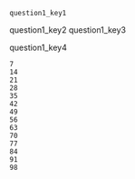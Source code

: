 ```ngMeta
question1_key1
```

question1_key2
question1_key3


question1_key4


```
7
14
21
28
35
42
49
56
63
70
77
84
91
98
```
